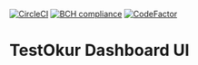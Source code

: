 [![CircleCI](https://circleci.com/gh/NazmiAltun/testokur-dashboard-ui.svg?style=svg)](https://circleci.com/gh/NazmiAltun/testokur-dashboard-ui)
[![BCH compliance](https://bettercodehub.com/edge/badge/NazmiAltun/testokur-dashboard-ui?branch=master)](https://bettercodehub.com/)
[![CodeFactor](https://www.codefactor.io/repository/github/nazmialtun/testokur-dashboard-ui/badge)](https://www.codefactor.io/repository/github/nazmialtun/testokur-dashboard-ui)
# TestOkur Dashboard UI
